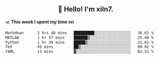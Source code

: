 <h2 align="center">👋 Hello! I'm xiln7.</h2>

📊 **This week I spent my time on**
<!--START_SECTION:waka-->

```txt
Markdown      2 hrs 48 mins   █████████░░░░░░░░░░░░░░░░   36.63 %
MATLAB        1 hr 57 mins    ██████▒░░░░░░░░░░░░░░░░░░   25.68 %
Python        1 hr 39 mins    █████▒░░░░░░░░░░░░░░░░░░░   21.61 %
TeX           45 mins         ██▒░░░░░░░░░░░░░░░░░░░░░░   09.82 %
YAML          11 mins         ▓░░░░░░░░░░░░░░░░░░░░░░░░   02.51 %
```

<!--END_SECTION:waka-->


